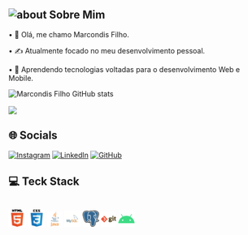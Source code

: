 ##  <img width="45" alt="about" src="https://raw.github.com/elizarov/elizarov/master/about.png"> Sobre Mim

• 👋 Olá, me chamo Marcondis Filho.

• ✍️ Atualmente focado no meu desenvolvimento pessoal.

• 🔭 Aprendendo tecnologias voltadas para o desenvolvimento Web e Mobile.


![Marcondis Filho GitHub stats](https://github-readme-stats.vercel.app/api?username=MarcondisFilho&show_icons=true&theme=dracula)

<a href="https://github.com/Gurupreet">
  <img align="center" src="https://github-readme-stats.vercel.app/api/top-langs/?username=MarcondisFilho&theme=dracula&hide_langs_below=1" />
</a>

## 🌐 Socials
[![Instagram](https://img.shields.io/badge/Instagram-E4405F?style=for-the-badge&logo=instagram&logoColor=white)](https://www.instagram.com/marcondis_filho/)
[![Linkedln](https://img.shields.io/badge/LinkedIn-0077B5?style=for-the-badge&logo=linkedin&logoColor=white)](https://www.linkedin.com/in/marcondis-filho-1b5a85231/)
[![GitHub]( https://img.shields.io/github/followers/MarcondisFilho?label=follow&style=social)](https://github.com/MarcondisFilho)


## 💻 Teck Stack
<div style="display inline_block"><br/>
  <code><img height="34" src="https://raw.githubusercontent.com/github/explore/80688e429a7d4ef2fca1e82350fe8e3517d3494d/topics/html/html.png"></code>
  <code><img height="34" src="https://raw.githubusercontent.com/github/explore/80688e429a7d4ef2fca1e82350fe8e3517d3494d/topics/css/css.png"></code>
    <code><img height="30" src="https://raw.githubusercontent.com/github/explore/80688e429a7d4ef2fca1e82350fe8e3517d3494d/topics/java/java.png"></code>
   <code><img height="32" src="https://raw.githubusercontent.com/github/explore/80688e429a7d4ef2fca1e82350fe8e3517d3494d/topics/mysql/mysql.png" alt="MySQL"/></code>
<code><img height="32" src="https://raw.githubusercontent.com/github/explore/80688e429a7d4ef2fca1e82350fe8e3517d3494d/topics/postgresql/postgresql.png" alt="PostegreSQL"/></code>
   <code><img height="30" src="https://raw.githubusercontent.com/github/explore/80688e429a7d4ef2fca1e82350fe8e3517d3494d/topics/git/git.png"></code>
  <code><img height="32" src="https://raw.githubusercontent.com/github/explore/80688e429a7d4ef2fca1e82350fe8e3517d3494d/topics/android/android.png"></code>
</div>
